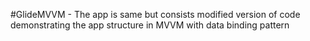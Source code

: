 #GlideMVVM - The app is same but consists modified version of code demonstrating the app structure in MVVM with data binding pattern
